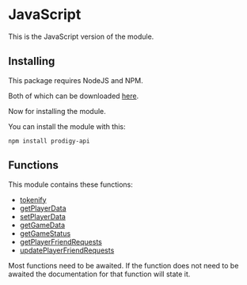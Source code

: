 # JavaScript

This is the JavaScript version of the module.

## Installing

This package requires NodeJS and NPM.

Both of which can be downloaded [here](https://www.npmjs.com/get-npm).

Now for installing the module.

You can install the module with this:

```shell
npm install prodigy-api
```

## Functions

This module contains these functions:

- [tokenify](tokenify.md)
- [getPlayerData](player.md)
- [setPlayerData](update_player.md)
- [getGameData](gameData.md)
- [getGameStatus](gameStatus.md)
- [getPlayerFriendRequests](get_requests.md)
- [updatePlayerFriendRequests](update_requests.md)

Most functions need to be awaited.
If the function does not need to be awaited the documentation for that function will state it.
